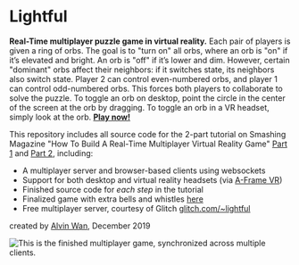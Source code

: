 # Lightful
**Real-Time multiplayer puzzle game in virtual reality.** Each pair of players is given a ring of orbs. The goal is to "turn on" all orbs, where an orb is "on" if it’s elevated and bright. An orb is "off" if it’s lower and dim. However, certain "dominant" orbs affect their neighbors: if it switches state, its neighbors also switch state. Player 2 can control even-numbered orbs, and player 1 can control odd-numbered orbs. This forces both players to collaborate to solve the puzzle. To toggle an orb on desktop, point the circle in the center of the screen at the orb by dragging. To toggle an orb in a VR headset, simply look at the orb. [**Play now!**](https://lightful.alvinwan.com)

This repository includes all source code for the 2-part tutorial on Smashing Magazine "How To Build A Real-Time Multiplayer Virtual Reality Game" [Part 1](https://www.smashingmagazine.com/2019/08/real-time-multiplayer-virtual-reality-game-part-1/) and [Part 2](https://www.smashingmagazine.com/2019/12/real-time-multiplayer-virtual-reality-game-part-2/), including:

- A multiplayer server and browser-based clients using websockets
- Support for both desktop and virtual reality headsets (via [A-Frame VR](http://aframe.io))
- Finished source code for *each step* in the tutorial
- Finalized game with extra bells and whistles [here](https://lightful.alvinwan.com)
- Free multiplayer server, courtesy of Glitch [glitch.com/~lightful](https://glitch.com/~lightful)

created by [Alvin Wan](http://alvinwan.com), December 2019

![This is the finished multiplayer game, synchronized across multiple clients.](https://i.imgur.com/yfvVpYv.gif)
